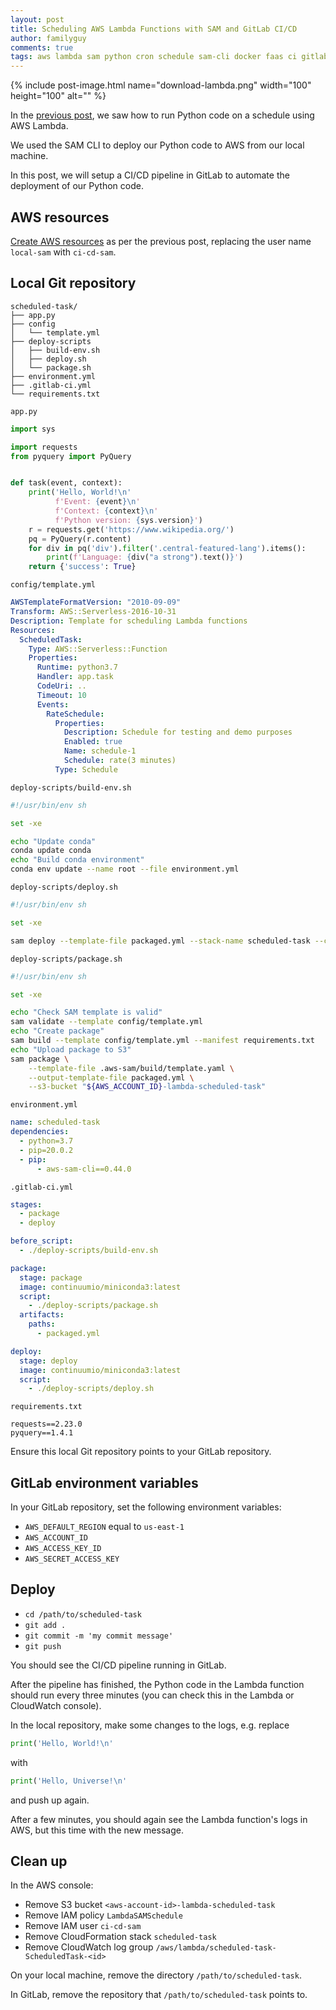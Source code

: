 ```yaml
---
layout: post
title: Scheduling AWS Lambda Functions with SAM and GitLab CI/CD
author: familyguy
comments: true
tags: aws lambda sam python cron schedule sam-cli docker faas ci gitlab
---
```


{% include post-image.html name="download-lambda.png" width="100" height="100" alt="" %}

In the
[previous post](https://www.guyrking.com/2020/03/10/scheduling-aws-lambda-functions-with-sam.html),
we saw how to run Python code on a schedule using AWS Lambda.

We used the SAM CLI to deploy our Python code to AWS from our local machine.

In this post, we will setup a CI/CD pipeline in GitLab to automate the
deployment of our Python code.

## AWS resources

[Create AWS resources](https://www.guyrking.com/2020/03/10/scheduling-aws-lambda-functions-with-sam.html#aws-resources)
as per the previous post, replacing the user name `local-sam` with `ci-cd-sam`.

## Local Git repository

```
scheduled-task/
├── app.py
├── config
│   └── template.yml
├── deploy-scripts
│   ├── build-env.sh
│   ├── deploy.sh
│   └── package.sh
├── environment.yml
├── .gitlab-ci.yml
└── requirements.txt
```

`app.py`

```python
import sys

import requests
from pyquery import PyQuery


def task(event, context):
    print('Hello, World!\n'
          f'Event: {event}\n'
          f'Context: {context}\n'
          f'Python version: {sys.version}')
    r = requests.get('https://www.wikipedia.org/')
    pq = PyQuery(r.content)
    for div in pq('div').filter('.central-featured-lang').items():
        print(f'Language: {div("a strong").text()}')
    return {'success': True}
```

`config/template.yml`

```yaml
AWSTemplateFormatVersion: "2010-09-09"
Transform: AWS::Serverless-2016-10-31
Description: Template for scheduling Lambda functions
Resources:
  ScheduledTask:
    Type: AWS::Serverless::Function
    Properties:
      Runtime: python3.7
      Handler: app.task
      CodeUri: ..
      Timeout: 10
      Events:
        RateSchedule:
          Properties:
            Description: Schedule for testing and demo purposes
            Enabled: true
            Name: schedule-1
            Schedule: rate(3 minutes)
          Type: Schedule
```

`deploy-scripts/build-env.sh`

```bash
#!/usr/bin/env sh

set -xe

echo "Update conda"
conda update conda
echo "Build conda environment"
conda env update --name root --file environment.yml
```

`deploy-scripts/deploy.sh`

```bash
#!/usr/bin/env sh

set -xe

sam deploy --template-file packaged.yml --stack-name scheduled-task --capabilities CAPABILITY_IAM
```

`deploy-scripts/package.sh`

```bash
#!/usr/bin/env sh

set -xe

echo "Check SAM template is valid"
sam validate --template config/template.yml
echo "Create package"
sam build --template config/template.yml --manifest requirements.txt
echo "Upload package to S3"
sam package \
    --template-file .aws-sam/build/template.yaml \
    --output-template-file packaged.yml \
    --s3-bucket "${AWS_ACCOUNT_ID}-lambda-scheduled-task"
```

`environment.yml`

```yaml
name: scheduled-task
dependencies:
  - python=3.7
  - pip=20.0.2
  - pip:
      - aws-sam-cli==0.44.0
```

`.gitlab-ci.yml`

```yaml
stages:
  - package
  - deploy

before_script:
  - ./deploy-scripts/build-env.sh

package:
  stage: package
  image: continuumio/miniconda3:latest
  script:
    - ./deploy-scripts/package.sh
  artifacts:
    paths:
      - packaged.yml

deploy:
  stage: deploy
  image: continuumio/miniconda3:latest
  script:
    - ./deploy-scripts/deploy.sh
```

`requirements.txt`

```
requests==2.23.0
pyquery==1.4.1
```

Ensure this local Git repository points to your GitLab repository.

## GitLab environment variables

In your GitLab repository, set the following environment variables:

- `AWS_DEFAULT_REGION` equal to `us-east-1`
- `AWS_ACCOUNT_ID`
- `AWS_ACCESS_KEY_ID`
- `AWS_SECRET_ACCESS_KEY`

## Deploy

- `cd /path/to/scheduled-task`
- `git add .`
- `git commit -m 'my commit message'`
- `git push`

You should see the CI/CD pipeline running in GitLab.

After the pipeline has finished, the Python code in the Lambda function should
run every three minutes (you can check this in the Lambda or CloudWatch
console).

In the local repository, make some changes to the logs, e.g. replace

```python
print('Hello, World!\n'
```

with

```python
print('Hello, Universe!\n'
```

and push up again.

After a few minutes, you should again see the Lambda function's logs in AWS, but
this time with the new message.

## Clean up

In the AWS console:

- Remove S3 bucket `<aws-account-id>-lambda-scheduled-task`
- Remove IAM policy `LambdaSAMSchedule`
- Remove IAM user `ci-cd-sam`
- Remove CloudFormation stack `scheduled-task`
- Remove CloudWatch log group `/aws/lambda/scheduled-task-ScheduledTask-<id>`

On your local machine, remove the directory `/path/to/scheduled-task`.

In GitLab, remove the repository that `/path/to/scheduled-task` points to.
